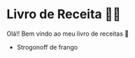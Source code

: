 # Livro de Receita :woman_cook:

Olá!! Bem vindo ao meu livro de receitas :wave:

- Strogonoff de frango

